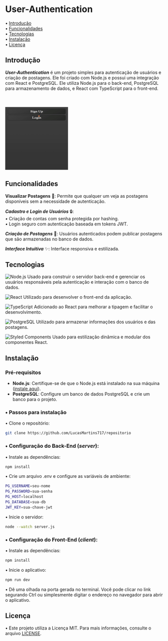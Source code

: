 # User-Authentication

• [Introdução](#introdução)  
• [Funcionalidades](#funcionalidades)  
• [Tecnologias](#tecnologias)  
• [Instalação](#instalação)  
• [Licença](#licença)  

## Introdução

***User-Authentication*** é um projeto simples para autenticação de usuários e criação de postagens. Ele foi criado com Node.js e possui uma integração com React e PostgreSQL. Ele utiliza Node.js para o back-end, PostgreSQL para armazenamento de dados, e React com TypeScript para o front-end.

<br/>ㅤ<br/>
![gifDemonstração](/client/public/showGif3.gif)

## Funcionalidades

**Visualizar Postagens** 📂: Permite que qualquer um veja as postagens disponíveis sem a necessidade de autenticação.

***Cadastro e Login de Usuários*** 🔒:<br>
*•* Criação de contas com senha protegida por hashing.<br>
*•* Login seguro com autenticação baseada em tokens JWT.

***Criação de Postagens*** 📝: Usuários autenticados podem publicar postagens que são  armazenadas no banco de dados.

***Interface Intuitiva*** ✨: Interface responsiva e estilizada.


## Tecnologias

![Node.js](https://img.shields.io/badge/-Node.js-282C34?style=flat&logo=node.js&logoColor=green) Usado para construir o servidor back-end e gerenciar os usuários responsáveis pela autenticação e interação com o banco de dados.  


![React](https://img.shields.io/badge/-React-282C34?style=flat&logo=react&logoColor=61DAFB) Utilizado para desenvolver o front-end da aplicação.


![TypeScript](https://img.shields.io/badge/-TypeScript-282C34?style=flat&logo=typescript&logoColor=3178C6) Adicionado ao React para melhorar a tipagem e facilitar o desenvolvimento.  


![PostgreSQL](https://img.shields.io/badge/-PostgreSQL-282C34?style=flat&logo=postgresql&logoColor=4169E1) Utilizado para armazenar informações dos usuários e das postagens.  

![Styled Components](https://img.shields.io/badge/-Styled--Components-282C34?style=flat&logo=styled-components&logoColor=DB7093) Usado para estilização dinâmica e modular dos componentes React.  



## Instalação

### Pré-requisitos

- **Node.js**: Certifique-se de que o Node.js está instalado na sua máquina ([instale aqui](https://nodejs.org/en/)).
- **PostgreSQL**: Configure um banco de dados PostgreSQL e crie um banco para o projeto.

### • Passos para instalação

• Clone o repositório:

```sh
git clone https://github.com/LucasMartins717/repositorio
```

### • Configuração do Back-End (***server***):

• Instale as dependências:

```sh
npm install
```

• Crie um arquivo .env e configure as variáveis de ambiente:

```sh
PG_USERNAME=seu-nome
PG_PASSWORD=sua-senha
PG_HOST=localhost
PG_DATABASE=sua-db
JWT_KEY=sua-chave-jwt
```

• Inicie o servidor:

```sh
node --watch server.js
```

### • Configuração do Front-End (***client***):


• Instale as dependências:

```sh
npm install
```

• Inicie o aplicativo:

```sh
npm run dev
```

• Dê uma olhada na porta gerada no terminal. Você pode clicar no link segurando Ctrl ou simplesmente digitar o endereço no navegador para abrir o aplicativo.


## Licença

• Este projeto utiliza a Licença MIT. Para mais informações, consulte o arquivo [LICENSE](./LICENSE).
